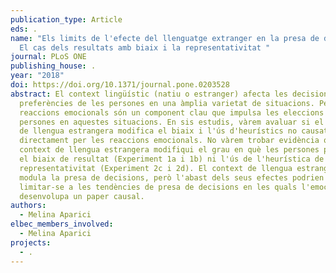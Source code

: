 ```yaml
---
publication_type: Article
eds: .
name: "Els limits de l'efecte del llenguatge extranger en la presa de decisions:
  El cas dels resultats amb biaix i la representativitat "
journal: PLoS ONE
publishing_house: .
year: "2018"
doi: https://doi.org/10.1371/journal.pone.0203528
abstract: El context lingüístic (natiu o estranger) afecta les decisions i
  preferències de les persones en una àmplia varietat de situacions. Però, les
  reaccions emocionals són un component clau que impulsa les eleccions de les
  persones en aquestes situacions. En sis estudis, vàrem avaluar si el context
  de llengua estrangera modifica el biaix i l'ús d'heurístics no causat
  directament per les reaccions emocionals. No vàrem trobar evidència que el
  context de llengua estrangera modifiqui el grau en què les persones pateixen
  el biaix de resultat (Experiment 1a i 1b) ni l'ús de l'heurística de la
  representativitat (Experiment 2c i 2d). El context de llengua estrangera
  modula la presa de decisions, però l'abast dels seus efectes podrien
  limitar-se a les tendències de presa de decisions en les quals l'emoció
  desenvolupa un paper causal.
authors:
  - Melina Aparici
elbec_members_involved:
  - Melina Aparici
projects:
  - .
---
```

